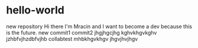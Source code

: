 # hello-world
new repository
Hi there I'm Mracin and I want to become a dev because this is the future.
new commit1
commit2
jhgjhgcjhg
kghvkhgvkghv
jzhbfvjhzdbfvjhb
collabtest
mhbkhgvkhgv
jhgvjhvjhgv
